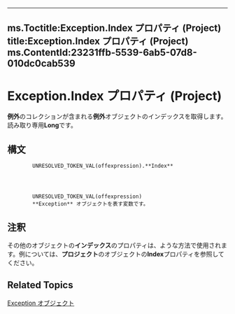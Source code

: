 

---
ms.Toctitle:Exception.Index プロパティ (Project)
title:Exception.Index プロパティ (Project)
ms.ContentId:23231ffb-5539-6ab5-07d8-010dc0cab539
---
# Exception.Index プロパティ (Project)




**例外**のコレクションが含まれる**例外**オブジェクトのインデックスを取得します。読み取り専用**Long**です。

## 構文

            UNRESOLVED_TOKEN_VAL(offexpression).**Index**




            UNRESOLVED_TOKEN_VAL(offexpression)
            **Exception** オブジェクトを表す変数です。



## 注釈
その他のオブジェクトの**インデックス**のプロパティは、ような方法で使用されます。例については、**プロジェクト**のオブジェクトの**Index**プロパティを参照してください。



## Related Topics

[Exception オブジェクト](105372cd-2e8b-0fd0-f565-0a75c907a40a.md)




